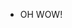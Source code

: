 <img data-src="img/logo-doge.png" class="stretch">

<ul class="smaller">
	<li class="fragment">OH WOW!</li>
</ul>